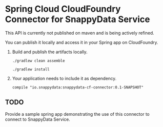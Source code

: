 
# Spring Cloud CloudFoundry Connector for SnappyData Service

This API is currently not published on maven and is being actively refined.

You can publish it locally and access it in your Spring app on CloudFoundry.

1. Build and publish the artifacts locally.

    ```./gradlew clean assemble```

    ```./gradlew install```
    
2. Your application needs to include it as dependency.

    ```compile "io.snappydata:snappydata-cf-connector:0.1-SNAPSHOT"```

## TODO

Provide a sample spring app demonstrating the use of this connector to connect to SnappyData Service.